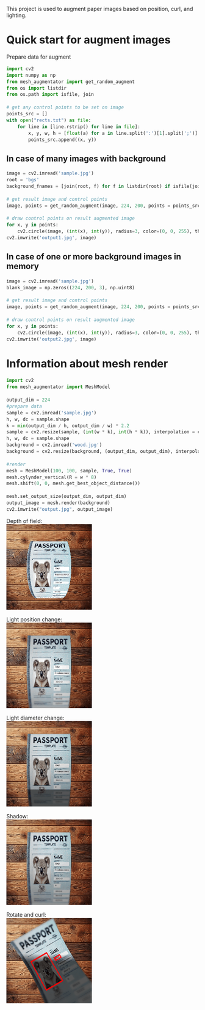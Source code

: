 This project is used to augment paper images based on position, curl, and lighting.
# Quick start for augment images
Prepare data for augment
```python
import cv2
import numpy as np
from mesh_augmentator import get_random_augment
from os import listdir
from os.path import isfile, join

# get any control points to be set on image
points_src = []
with open("rects.txt") as file:    
    for line in [line.rstrip() for line in file]:
        x, y, w, h = [float(a) for a in line.split(':')[1].split(';')]
        points_src.append((x, y))
```
## In case of many images with background
```python
image = cv2.imread('sample.jpg')
root = 'bgs'
background_fnames = [join(root, f) for f in listdir(root) if isfile(join(root, f))]

# get result image and control points
image, points = get_random_augment(image, 224, 200, points = points_src, backgrounds = None, background_fnames = background_fnames)

# draw control points on result augmented image
for x, y in points:
    cv2.circle(image, (int(x), int(y)), radius=3, color=(0, 0, 255), thickness=-1)
cv2.imwrite('output1.jpg', image)
```

## In case of one or more background images in memory
```python
image = cv2.imread('sample.jpg')
blank_image = np.zeros((224, 200, 3), np.uint8)

# get result image and control points
image, points = get_random_augment(image, 224, 200, points = points_src, backgrounds = [blank_image], background_fnames = None)

# draw control points on result augmented image
for x, y in points:
    cv2.circle(image, (int(x), int(y)), radius=3, color=(0, 0, 255), thickness=-1)
cv2.imwrite('output2.jpg', image)
```

# Information about mesh render

```python
import cv2
from mesh_augmentator import MeshModel

output_dim = 224
#prepare data
sample = cv2.imread('sample.jpg')
h, w, dc = sample.shape
k = min(output_dim / h, output_dim / w) * 2.2
sample = cv2.resize(sample, (int(w * k), int(h * k)), interpolation = cv2.INTER_LINEAR)
h, w, dc = sample.shape
background = cv2.imread('wood.jpg')
background = cv2.resize(background, (output_dim, output_dim), interpolation = cv2.INTER_LINEAR)

#render
mesh = MeshModel(100, 100, sample, True, True)
mesh.cylynder_vertical(R = w * 8)
mesh.shift(0, 0, mesh.get_best_object_distance())

mesh.set_output_size(output_dim, output_dim)
output_image = mesh.render(background)
cv2.imwrite("output.jpg", output_image)
```



Depth of field:\
![Depth of field](doc_images/depth.gif)

Light position change:\
![Light position change](doc_images/light.gif)

Light diameter change:\
![Light diameter](doc_images/light_diameter.gif)

Shadow:\
![Shadow](doc_images/shadow.gif)

Rotate and curl:\
![Rotate](doc_images/rotate.gif)

